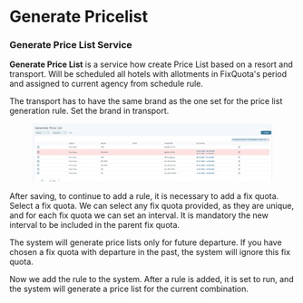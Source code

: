 # Generate Pricelist

### Generate Price List Service <a href="#generate-price-list-service" id="generate-price-list-service"></a>

**Generate Price List** is a service how create Price List based on a resort and transport. Will be scheduled all hotels with allotments in FixQuota's period and assigned to current agency from schedule rule.

The transport has to have the same brand as the one set for the price list generation rule. Set the brand in transport.

<figure><img src=".gitbook/assets/image (58) (1).png" alt=""><figcaption></figcaption></figure>

After saving, to continue to add a rule, it is necessary to add a fix quota. Select a fix quota. We can select any fix quota provided, as they are unique, and for each fix quota we can set an interval. It is mandatory the new interval to be included in the parent fix quota.&#x20;

The system will generate price lists only for future departure. If you have chosen a fix quota with departure in the past, the system will ignore this fix quota.&#x20;

Now we add the rule to the system. After a rule is added, it is set to run, and the system will generate a price list for the current combination.
